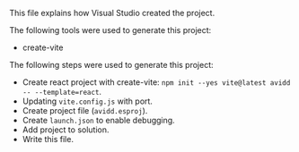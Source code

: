 This file explains how Visual Studio created the project.

The following tools were used to generate this project:
- create-vite

The following steps were used to generate this project:
- Create react project with create-vite: `npm init --yes vite@latest avidd -- --template=react`.
- Updating `vite.config.js` with port.
- Create project file (`avidd.esproj`).
- Create `launch.json` to enable debugging.
- Add project to solution.
- Write this file.
